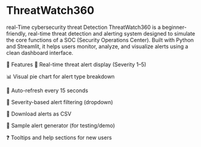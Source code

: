 # ThreatWatch360
 real-Time cybersecurity threat Detection
ThreatWatch360 is a beginner-friendly, real-time threat detection and alerting system designed to simulate the core functions of a SOC (Security Operations Center). Built with Python and Streamlit, it helps users monitor, analyze, and visualize alerts using a clean dashboard interface.

🚀 Features
🔐 Real-time threat alert display (Severity 1–5)

📊 Visual pie chart for alert type breakdown

🔁 Auto-refresh every 15 seconds

🔎 Severity-based alert filtering (dropdown)

📁 Download alerts as CSV

🧪 Sample alert generator (for testing/demo)

❓ Tooltips and help sections for new users


